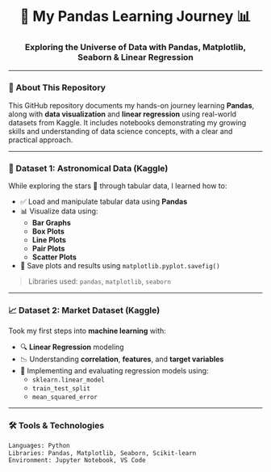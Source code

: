 <h1 align="center">🚀 My Pandas Learning Journey 📊</h1>
<h3 align="center">Exploring the Universe of Data with Pandas, Matplotlib, Seaborn & Linear Regression</h3>

---

### 📁 About This Repository

This GitHub repository documents my hands-on journey learning **Pandas**, along with **data visualization** and **linear regression** using real-world datasets from Kaggle. It includes notebooks demonstrating my growing skills and understanding of data science concepts, with a clear and practical approach.

---

### 🌌 Dataset 1: Astronomical Data (Kaggle)

While exploring the stars 🌟 through tabular data, I learned how to:

- ✅ Load and manipulate tabular data using **Pandas**
- 📊 Visualize data using:
  - **Bar Graphs**
  - **Box Plots**
  - **Line Plots**
  - **Pair Plots**
  - **Scatter Plots**
- 💾 Save plots and results using `matplotlib.pyplot.savefig()`

> Libraries used: `pandas`, `matplotlib`, `seaborn`

---

### 📈 Dataset 2: Market Dataset (Kaggle)

Took my first steps into **machine learning** with:
- 🔍 **Linear Regression** modeling
- 📉 Understanding **correlation**, **features**, and **target variables**
- 🧠 Implementing and evaluating regression models using:
  - `sklearn.linear_model`
  - `train_test_split`
  - `mean_squared_error`

---

### 🛠️ Tools & Technologies

```bash
Languages: Python
Libraries: Pandas, Matplotlib, Seaborn, Scikit-learn
Environment: Jupyter Notebook, VS Code
